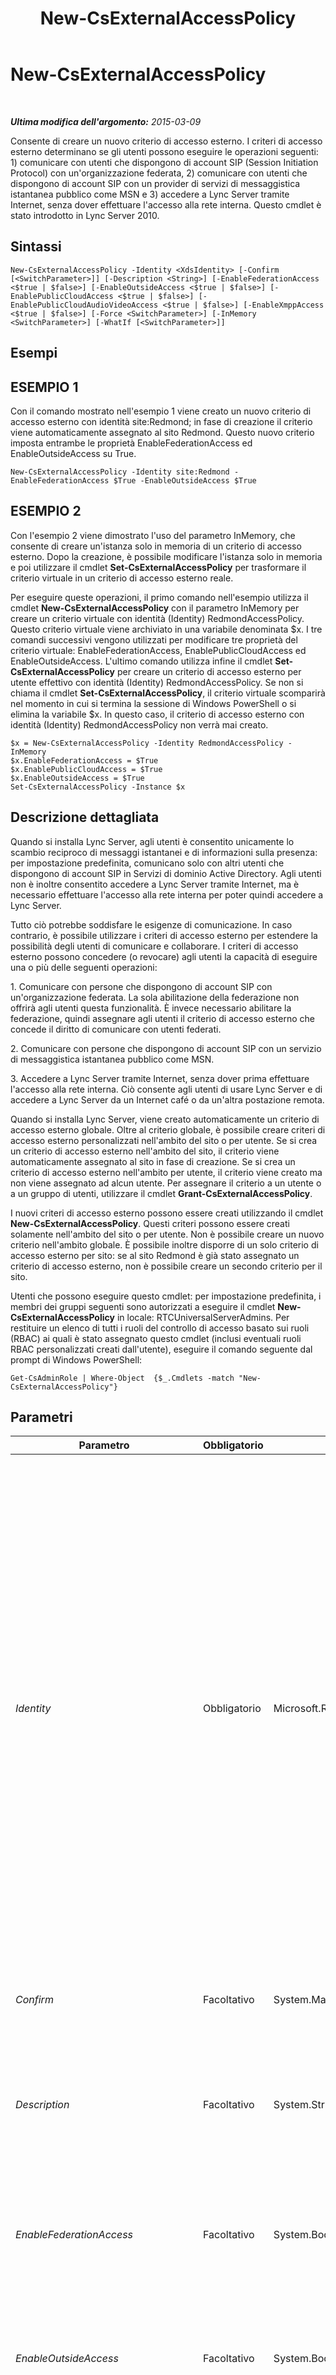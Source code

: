 ﻿---
title: New-CsExternalAccessPolicy
TOCTitle: New-CsExternalAccessPolicy
ms:assetid: 624a878e-6bbf-4e8b-9a5e-e7b5521fa4c1
ms:mtpsurl: https://technet.microsoft.com/it-it/library/Gg398441(v=OCS.15)
ms:contentKeyID: 49300769
ms.date: 08/24/2015
mtps_version: v=OCS.15
ms.translationtype: HT
---

# New-CsExternalAccessPolicy

 

_**Ultima modifica dell'argomento:** 2015-03-09_

Consente di creare un nuovo criterio di accesso esterno. I criteri di accesso esterno determinano se gli utenti possono eseguire le operazioni seguenti: 1) comunicare con utenti che dispongono di account SIP (Session Initiation Protocol) con un'organizzazione federata, 2) comunicare con utenti che dispongono di account SIP con un provider di servizi di messaggistica istantanea pubblico come MSN e 3) accedere a Lync Server tramite Internet, senza dover effettuare l'accesso alla rete interna. Questo cmdlet è stato introdotto in Lync Server 2010.

## Sintassi

    New-CsExternalAccessPolicy -Identity <XdsIdentity> [-Confirm [<SwitchParameter>]] [-Description <String>] [-EnableFederationAccess <$true | $false>] [-EnableOutsideAccess <$true | $false>] [-EnablePublicCloudAccess <$true | $false>] [-EnablePublicCloudAudioVideoAccess <$true | $false>] [-EnableXmppAccess <$true | $false>] [-Force <SwitchParameter>] [-InMemory <SwitchParameter>] [-WhatIf [<SwitchParameter>]]

## Esempi

## ESEMPIO 1

Con il comando mostrato nell'esempio 1 viene creato un nuovo criterio di accesso esterno con identità site:Redmond; in fase di creazione il criterio viene automaticamente assegnato al sito Redmond. Questo nuovo criterio imposta entrambe le proprietà EnableFederationAccess ed EnableOutsideAccess su True.

    New-CsExternalAccessPolicy -Identity site:Redmond -EnableFederationAccess $True -EnableOutsideAccess $True

## ESEMPIO 2

Con l'esempio 2 viene dimostrato l'uso del parametro InMemory, che consente di creare un'istanza solo in memoria di un criterio di accesso esterno. Dopo la creazione, è possibile modificare l'istanza solo in memoria e poi utilizzare il cmdlet **Set-CsExternalAccessPolicy** per trasformare il criterio virtuale in un criterio di accesso esterno reale.

Per eseguire queste operazioni, il primo comando nell'esempio utilizza il cmdlet **New-CsExternalAccessPolicy** con il parametro InMemory per creare un criterio virtuale con identità (Identity) RedmondAccessPolicy. Questo criterio virtuale viene archiviato in una variabile denominata $x. I tre comandi successivi vengono utilizzati per modificare tre proprietà del criterio virtuale: EnableFederationAccess, EnablePublicCloudAccess ed EnableOutsideAccess. L'ultimo comando utilizza infine il cmdlet **Set-CsExternalAccessPolicy** per creare un criterio di accesso esterno per utente effettivo con identità (Identity) RedmondAccessPolicy. Se non si chiama il cmdlet **Set-CsExternalAccessPolicy**, il criterio virtuale scomparirà nel momento in cui si termina la sessione di Windows PowerShell o si elimina la variabile $x. In questo caso, il criterio di accesso esterno con identità (Identity) RedmondAccessPolicy non verrà mai creato.

``` 
$x = New-CsExternalAccessPolicy -Identity RedmondAccessPolicy -InMemory
$x.EnableFederationAccess = $True
$x.EnablePublicCloudAccess = $True
$x.EnableOutsideAccess = $True
Set-CsExternalAccessPolicy -Instance $x  
```

## Descrizione dettagliata

Quando si installa Lync Server, agli utenti è consentito unicamente lo scambio reciproco di messaggi istantanei e di informazioni sulla presenza: per impostazione predefinita, comunicano solo con altri utenti che dispongono di account SIP in Servizi di dominio Active Directory. Agli utenti non è inoltre consentito accedere a Lync Server tramite Internet, ma è necessario effettuare l'accesso alla rete interna per poter quindi accedere a Lync Server.

Tutto ciò potrebbe soddisfare le esigenze di comunicazione. In caso contrario, è possibile utilizzare i criteri di accesso esterno per estendere la possibilità degli utenti di comunicare e collaborare. I criteri di accesso esterno possono concedere (o revocare) agli utenti la capacità di eseguire una o più delle seguenti operazioni:

1\. Comunicare con persone che dispongono di account SIP con un'organizzazione federata. La sola abilitazione della federazione non offrirà agli utenti questa funzionalità. È invece necessario abilitare la federazione, quindi assegnare agli utenti il criterio di accesso esterno che concede il diritto di comunicare con utenti federati.

2\. Comunicare con persone che dispongono di account SIP con un servizio di messaggistica istantanea pubblico come MSN.

3\. Accedere a Lync Server tramite Internet, senza dover prima effettuare l'accesso alla rete interna. Ciò consente agli utenti di usare Lync Server e di accedere a Lync Server da un Internet café o da un'altra postazione remota.

Quando si installa Lync Server, viene creato automaticamente un criterio di accesso esterno globale. Oltre al criterio globale, è possibile creare criteri di accesso esterno personalizzati nell'ambito del sito o per utente. Se si crea un criterio di accesso esterno nell'ambito del sito, il criterio viene automaticamente assegnato al sito in fase di creazione. Se si crea un criterio di accesso esterno nell'ambito per utente, il criterio viene creato ma non viene assegnato ad alcun utente. Per assegnare il criterio a un utente o a un gruppo di utenti, utilizzare il cmdlet **Grant-CsExternalAccessPolicy**.

I nuovi criteri di accesso esterno possono essere creati utilizzando il cmdlet **New-CsExternalAccessPolicy**. Questi criteri possono essere creati solamente nell'ambito del sito o per utente. Non è possibile creare un nuovo criterio nell'ambito globale. È possibile inoltre disporre di un solo criterio di accesso esterno per sito: se al sito Redmond è già stato assegnato un criterio di accesso esterno, non è possibile creare un secondo criterio per il sito.

Utenti che possono eseguire questo cmdlet: per impostazione predefinita, i membri dei gruppi seguenti sono autorizzati a eseguire il cmdlet **New-CsExternalAccessPolicy** in locale: RTCUniversalServerAdmins. Per restituire un elenco di tutti i ruoli del controllo di accesso basato sui ruoli (RBAC) ai quali è stato assegnato questo cmdlet (inclusi eventuali ruoli RBAC personalizzati creati dall'utente), eseguire il comando seguente dal prompt di Windows PowerShell:

    Get-CsAdminRole | Where-Object  {$_.Cmdlets -match "New-CsExternalAccessPolicy"}

## Parametri


<table>
<colgroup>
<col style="width: 25%" />
<col style="width: 25%" />
<col style="width: 25%" />
<col style="width: 25%" />
</colgroup>
<thead>
<tr class="header">
<th>Parametro</th>
<th>Obbligatorio</th>
<th>Tipo</th>
<th>Descrizione</th>
</tr>
</thead>
<tbody>
<tr class="odd">
<td><p><em>Identity</em></p></td>
<td><p>Obbligatorio</p></td>
<td><p>Microsoft.Rtc.Management.Xds.XdsIdentity</p></td>
<td><p>Identità univoca da assegnare al criterio. I nuovi criteri di accesso esterno possono essere creati nell'ambito del sito o per utente. Per creare un nuovo criterio di sito, utilizzare il prefisso &quot;site:&quot; e il nome del sito come identità. Ad esempio, utilizzare questa sintassi per creare un nuovo criterio per il sito Redmond: -Identity site:Redmond. Per creare un nuovo criterio per utente utilizzare un'identità simile alla seguente: -Identity SalesAccessPolicy.</p>
<p>Notare che non è possibile creare nuovi criteri globali. Se si desidera apportare modifiche ai criteri globali, utilizzare invece il cmdlet <strong>Set-CsExternalAccessPolicy</strong>. Analogamente, non è possibile creare nuovi criteri di sito o per utente se esistono già criteri con tale identità. Se è necessario apportare modifiche a criteri esistenti, utilizzare il cmdlet <strong>Set-CsExternalAccessPolicy</strong>.</p></td>
</tr>
<tr class="even">
<td><p><em>Confirm</em></p></td>
<td><p>Facoltativo</p></td>
<td><p>System.Management.Automation.SwitchParameter</p></td>
<td><p>Viene visualizzata una richiesta di conferma prima di eseguire il comando.</p></td>
</tr>
<tr class="odd">
<td><p><em>Description</em></p></td>
<td><p>Facoltativo</p></td>
<td><p>System.String</p></td>
<td><p>Consente agli amministratori di fornire testo di spiegazione che accompagna i criteri. La descrizione può, ad esempio, includere informazioni sugli utenti a cui i criteri devono essere assegnati.</p></td>
</tr>
<tr class="even">
<td><p><em>EnableFederationAccess</em></p></td>
<td><p>Facoltativo</p></td>
<td><p>System.Boolean</p></td>
<td><p>Indica se all'utente è consentito comunicare con persone che dispongono di account SIP con un'organizzazione federata. Il valore predefinito è False.</p></td>
</tr>
<tr class="odd">
<td><p><em>EnableOutsideAccess</em></p></td>
<td><p>Facoltativo</p></td>
<td><p>System.Boolean</p></td>
<td><p>Indica se all'utente è consentito connettersi a Lync Server tramite Internet, senza dover effettuare l'accesso alla rete interna dell'organizzazione. Il valore predefinito è False.</p></td>
</tr>
<tr class="even">
<td><p><em>EnablePublicCloudAccess</em></p></td>
<td><p>Facoltativo</p></td>
<td><p>System.Boolean</p></td>
<td><p>Indica se all'utente è consentito comunicare con persone che dispongono di account SIP con un provider di connettività Internet pubblica come MSN. Il valore predefinito è False.</p></td>
</tr>
<tr class="odd">
<td><p><em>EnablePublicCloudAudioVideoAccess</em></p></td>
<td><p>Facoltativo</p></td>
<td><p>System.Boolean</p></td>
<td><p>Indica se all'utente è consentito effettuare conversazioni audio/video con persone che dispongono di account SIP con un provider Internet pubblico come MSN. Se si imposta questo parametro su False, le opzioni audio e video in Lync Server vengono disabilitate ogni volta che un utente comunica con un contatto che utilizza la connettività Internet pubblica.</p></td>
</tr>
<tr class="even">
<td><p><em>EnableXmppAccess</em></p></td>
<td><p>Facoltativo</p></td>
<td><p>System.Boolean</p></td>
<td><p>Indica se all'utente è consentito comunicare con utenti che dispongono di account SIP con un partner XMPP (Extensible Messaging and Presence Protocol) federato. Il valore predefinito è False.</p></td>
</tr>
<tr class="odd">
<td><p><em>Force</em></p></td>
<td><p>Facoltativo</p></td>
<td><p>System.Management.Automation.SwitchParameter</p></td>
<td><p>Consente di non visualizzare i messaggi relativi agli errori non irreversibili che possono verificarsi durante l'esecuzione del comando.</p></td>
</tr>
<tr class="even">
<td><p><em>InMemory</em></p></td>
<td><p>Facoltativo</p></td>
<td><p>System.Management.Automation.SwitchParameter</p></td>
<td><p>Crea un riferimento a un oggetto senza eseguire realmente il commit dell'oggetto come modifica permanente. Se si assegna l'output del cmdlet chiamato con questo parametro a una variabile, è possibile apportare modifiche alle proprietà del riferimento all'oggetto e quindi eseguire il commit di queste modifiche chiamando il cmdlet Set- corrispondente.</p></td>
</tr>
<tr class="odd">
<td><p><em>WhatIf</em></p></td>
<td><p>Facoltativo</p></td>
<td><p>System.Management.Automation.SwitchParameter</p></td>
<td><p>Descrive ciò che accadrebbe se si eseguisse il comando senza eseguirlo realmente.</p></td>
</tr>
</tbody>
</table>


## Tipi di input

Nessuno. Il cmdlet **New-CsExternalAccessPolicy** non accetta input inviato tramite pipe.

## Tipi restituiti

Crea nuove istanze dell'oggetto Microsoft.Rtc.Management.WritableConfig.Policy.ExternalAccess.ExternalAccessPolicy.

## Vedere anche

#### Ulteriori risorse

[Get-CsExternalAccessPolicy](get-csexternalaccesspolicy.md)  
[Grant-CsExternalAccessPolicy](grant-csexternalaccesspolicy.md)  
[Remove-CsExternalAccessPolicy](remove-csexternalaccesspolicy.md)  
[Set-CsExternalAccessPolicy](set-csexternalaccesspolicy.md)

